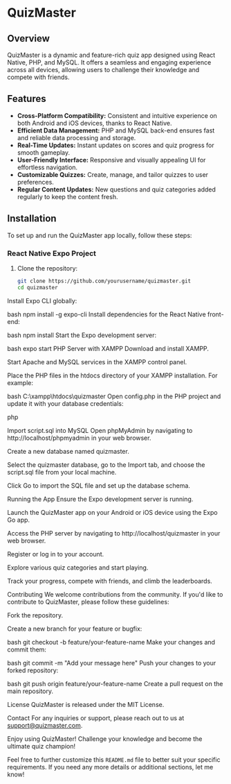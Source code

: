 
<h1> QuizMaster</h1>

## Overview
QuizMaster is a dynamic and feature-rich quiz app designed using React Native, PHP, and MySQL. It offers a seamless and engaging experience across all devices, allowing users to challenge their knowledge and compete with friends.

## Features
- **Cross-Platform Compatibility:** Consistent and intuitive experience on both Android and iOS devices, thanks to React Native.
- **Efficient Data Management:** PHP and MySQL back-end ensures fast and reliable data processing and storage.
- **Real-Time Updates:** Instant updates on scores and quiz progress for smooth gameplay.
- **User-Friendly Interface:** Responsive and visually appealing UI for effortless navigation.
- **Customizable Quizzes:** Create, manage, and tailor quizzes to user preferences.
- **Regular Content Updates:** New questions and quiz categories added regularly to keep the content fresh.

## Installation
To set up and run the QuizMaster app locally, follow these steps:

### React Native Expo Project
1. Clone the repository:
   ```bash
   git clone https://github.com/yourusername/quizmaster.git
   cd quizmaster

Install Expo CLI globally:

bash
npm install -g expo-cli
Install dependencies for the React Native front-end:

bash
npm install
Start the Expo development server:

bash
expo start
PHP Server with XAMPP
Download and install XAMPP.

Start Apache and MySQL services in the XAMPP control panel.

Place the PHP files in the htdocs directory of your XAMPP installation. For example:

bash
C:\xampp\htdocs\quizmaster
Open config.php in the PHP project and update it with your database credentials:

php
<?php
$host = 'localhost';
$db = 'quizmaster';
$user = 'root'; // default XAMPP user
$pass = ''; // default XAMPP password is empty
?>
Import script.sql into MySQL
Open phpMyAdmin by navigating to http://localhost/phpmyadmin in your web browser.

Create a new database named quizmaster.

Select the quizmaster database, go to the Import tab, and choose the script.sql file from your local machine.

Click Go to import the SQL file and set up the database schema.

Running the App
Ensure the Expo development server is running.

Launch the QuizMaster app on your Android or iOS device using the Expo Go app.

Access the PHP server by navigating to http://localhost/quizmaster in your web browser.

Register or log in to your account.

Explore various quiz categories and start playing.

Track your progress, compete with friends, and climb the leaderboards.

Contributing
We welcome contributions from the community. If you'd like to contribute to QuizMaster, please follow these guidelines:

Fork the repository.

Create a new branch for your feature or bugfix:

bash
git checkout -b feature/your-feature-name
Make your changes and commit them:

bash
git commit -m "Add your message here"
Push your changes to your forked repository:

bash
git push origin feature/your-feature-name
Create a pull request on the main repository.

License
QuizMaster is released under the MIT License.

Contact
For any inquiries or support, please reach out to us at support@quizmaster.com.

Enjoy using QuizMaster! Challenge your knowledge and become the ultimate quiz champion!


Feel free to further customize this `README.md` file to better suit your specific requirements. If you need any more details or additional sections, let me know!
